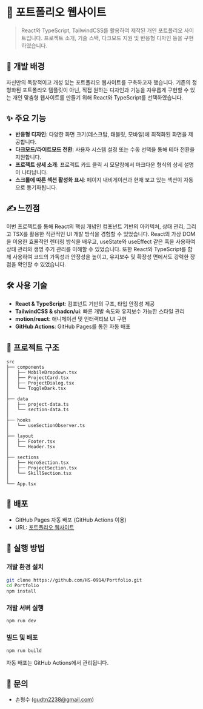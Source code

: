 # 📜 포트폴리오 웹사이트

> React와 TypeScript, TailwindCSS를 활용하여 제작된 개인 포트폴리오 사이트입니다. 프로젝트 소개, 기술 스택, 다크모드 지원 및 반응형 디자인 등을 구현하였습니다.

## 🤔 개발 배경

자신만의 독창적이고 개성 있는 포트폴리오 웹사이트를 구축하고자 했습니다. 기존의 정형화된 포트폴리오 템플릿이 아닌, 직접 원하는 디자인과 기능을 자유롭게 구현할 수 있는 개인 맞춤형 웹사이트를 만들기 위해 React와 TypeScript를 선택하였습니다.

## ✨ 주요 기능

- **반응형 디자인**: 다양한 화면 크기(데스크탑, 태블릿, 모바일)에 최적화된 화면을 제공합니다.
- **다크모드/라이트모드 전환**: 사용자 시스템 설정 또는 수동 선택을 통해 테마 전환을 지원합니다.
- **프로젝트 상세 소개**: 프로젝트 카드 클릭 시 모달창에서 마크다운 형식의 상세 설명이 나타납니다.
- **스크롤에 따른 섹션 활성화 표시**: 페이지 내비게이션과 현재 보고 있는 섹션이 자동으로 동기화됩니다.

## ✍️ 느낀점

이번 프로젝트를 통해 React의 핵심 개념인 컴포넌트 기반의 아키텍처, 상태 관리, 그리고 TSX를 활용한 직관적인 UI 개발 방식을 경험할 수 있었습니다. React의 가상 DOM을 이용한 효율적인 렌더링 방식을 배우고, useState와 useEffect 같은 훅을 사용하여 상태 관리와 생명 주기 관리를 이해할 수 있었습니다. 또한 React와 TypeScript를 함께 사용하여 코드의 가독성과 안정성을 높이고, 유지보수 및 확장성 면에서도 강력한 장점을 확인할 수 있었습니다.

## 🛠️ 사용 기술

- **React & TypeScript**: 컴포넌트 기반의 구조, 타입 안정성 제공
- **TailwindCSS & shadcn/ui**: 빠른 개발 속도와 유지보수 가능한 스타일 관리
- **motion/react**: 애니메이션 및 인터랙티브 UI 구현
- **GitHub Actions**: GitHub Pages를 통한 자동 배포

## 📁 프로젝트 구조

```
src
├── components
│   ├── MobileDropdown.tsx
│   ├── ProjectCard.tsx
│   ├── ProjectDialog.tsx
│   └── ToggleDark.tsx
│
├── data
│   ├── project-data.ts
│   └── section-data.ts
│
├── hooks
│   └── useSectionObserver.ts
│
├── layout
│   ├── Footer.tsx
│   └── Header.tsx
│
├── sections
│   ├── HeroSection.tsx
│   ├── ProjectSection.tsx
│   └── SkillSection.tsx
│
└── App.tsx
```

## 🚀 배포

- GitHub Pages 자동 배포 (GitHub Actions 이용)
- URL: [포트폴리오 웹사이트](https://hs-0914.github.io/Portfolio)

## 📌 실행 방법

### 개발 환경 설치

```bash
git clone https://github.com/HS-0914/Portfolio.git
cd Portfolio
npm install
```

### 개발 서버 실행

```bash
npm run dev
```

### 빌드 및 배포

```bash
npm run build
```

자동 배포는 GitHub Actions에서 관리됩니다.

## 📧 문의

- 손형수 ([gudtn2238@gmail.com](mailto:gudtn2238@gmail.com))
